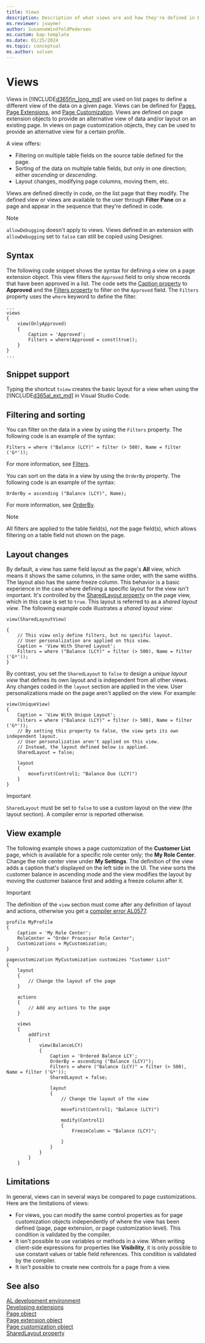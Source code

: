 ```yaml
---
title: Views
description: Description of what views are and how they're defined in Business Central.
ms.reviewer: jswymer
author: SusanneWindfeldPedersen
ms.custom: bap-template
ms.date: 01/25/2024
ms.topic: conceptual
ms.author: solsen
---
```


# Views

Views in [!INCLUDE[d365fin_long_md](includes/d365fin_long_md.md)] are used on list pages to define a different view of the data on a given page. Views can be defined for [Pages](devenv-page-object.md), [Page Extensions](devenv-page-ext-object.md), and [Page Customization](devenv-page-customization-object.md). Views are defined on page extension objects to provide an alternative view of data and/or layout on an existing page. In views on page customization objects, they can be used to provide an alternative view for a certain profile.

A view offers:

- Filtering on multiple table fields on the source table defined for the page.
- Sorting of the data on multiple table fields, but only in one direction; either *ascending* or *descending*.
- Layout changes, modifying page columns, moving them, etc. 

Views are defined directly in code, on the list page that they modify. The defined view or views are available to the user through **Filter Pane** on a page and appear in the sequence that they're defined in code.

> [!NOTE]  
> `allowDebugging` doesn't apply to views. Views defined in an extension with `allowDebugging` set to `false` can still be copied using Designer.

## Syntax

The following code snippet shows the syntax for defining a view on a page extension object. This view filters the `Approved` field to only show records that have been approved in a list. The code sets the [Caption property](properties/devenv-caption-property.md) to **Approved** and the [Filters property](properties/devenv-filters-property.md) to filter on the `Approved` field. The `Filters` property uses the `where` keyword to define the filter.

```al
...
views
{
    view(OnlyApproved)
    {
        Caption = 'Approved';
        Filters = where(Approved = const(true));
    }
}
...
```

## Snippet support

Typing the shortcut `tview` creates the basic layout for a view when using the [!INCLUDE[d365al_ext_md](../includes/d365al_ext_md.md)] in Visual Studio Code.

## Filtering and sorting

You can filter on the data in a view by using the `Filters` property. The following code is an example of the syntax:

```AL
Filters = where ("Balance (LCY)" = filter (> 500), Name = filter ('G*'));
```

For more information, see [Filters](properties/devenv-filters-property.md).

You can sort on the data in a view by using the `OrderBy` property. The following code is an example of the syntax:

```AL
OrderBy = ascending ("Balance (LCY)", Name);
```

For more information, see [OrderBy](properties/devenv-orderby-property.md).

> [!NOTE]
> All filters are applied to the table field(s), not the page field(s), which allows filtering on a table field not shown on the page.

## Layout changes

By default, a view has same field layout as the page's **All** view, which means it shows the same columns, in the same order, with the same widths. The layout also has the same freeze column. This behavior is a basic experience in the case where defining a specific layout for the view isn't important. It's controlled by the [SharedLayout property](properties/devenv-sharedlayout-property.md) on the page view, which in this case is set to `true`. This layout is referred to as a *shared layout view*. The following example code illustrates a *shared layout view*:

```al
view(SharedLayoutView) 

{ 
    // This view only define filters, but no specific layout. 
    // User personalization are applied on this view. 
    Caption = 'View With Shared Layout'; 
    Filters = where ("Balance (LCY)" = filter (> 500), Name = filter ('G*')); 
} 
```

By contrast, you set the `SharedLayout` to `false` to design a *unique layout view* that defines its own layout and is independent from all other views. Any changes coded in the `layout` section are applied in the view. User personalizations made on the page aren't applied on the view. For example:

```al
view(UniqueView)
{
    Caption = 'View With Unique Layout';
    Filters = where ("Balance (LCY)" = filter (> 500), Name = filter ('G*')); 
    // By setting this property to false, the view gets its own independent layout.
    // User personalization aren't applied on this view.
    // Instead, the layout defined below is applied.
    SharedLayout = false;
    
    layout
    {
        movefirst(Control1; "Balance Due (LCY)")
    }
}
```

> [!IMPORTANT]
> `SharedLayout` must be set to `false` to use a custom layout on the view (the layout section). A compiler error is reported otherwise.

## View example

The following example shows a page customization of the **Customer List** page, which is available for a specific role center only; the **My Role Center**. Change the role center view under **My Settings**. The definition of the view adds a caption that's displayed on the left side in the UI. The view sorts the customer balance in ascending mode and the view modifies the layout by moving the customer balance first and adding a freeze column after it.

> [!IMPORTANT]  
> The definition of the `view` section must come after any definition of layout and actions, otherwise you get a [compiler error AL0577](diagnostics/diagnostic-al577.md).

```AL
profile MyProfile
{
    Caption = 'My Role Center';
    RoleCenter = "Order Processor Role Center";
    Customizations = MyCustomization;
}

pagecustomization MyCustomization customizes "Customer List"
{
    layout
    {
        // Change the layout of the page
    }

    actions
    {
        // Add any actions to the page
    }

    views
    {
        addfirst
        {
            view(BalanceLCY)
            {
                Caption = 'Ordered Balance LCY';
                OrderBy = ascending ("Balance (LCY)");
                Filters = where ("Balance (LCY)" = filter (> 500), Name = filter ('G*'));
                SharedLayout = false;

                layout
                {
                    // Change the layout of the view

                    movefirst(Control1; "Balance (LCY)")

                    modify(Control1)
                    {
                        FreezeColumn = "Balance (LCY)";

                    }
                }
            }
        }
    }
```

## Limitations

In general, views can in several ways be compared to page customizations. Here are the limitations of views:

- For views, you can modify the same control properties as for page customization objects independently of where the view has been defined (page, page extension, or page customization level). This condition is validated by the compiler. 
- It isn't possible to use variables or methods in a view. When writing client-side expressions for properties like **Visibility**, it is only possible to use constant values or table field references. This condition is validated by the compiler.
- It isn't possible to create new controls for a page from a view.

## See also
  
[AL development environment](devenv-reference-overview.md)  
[Developing extensions](devenv-dev-overview.md)  
[Page object](devenv-page-object.md)  
[Page extension object](devenv-page-ext-object.md)  
[Page customization object](devenv-page-customization-object.md)  
[SharedLayout property](properties/devenv-sharedlayout-property.md)
